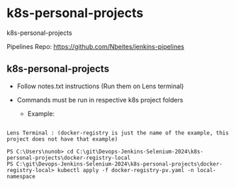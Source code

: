 # k8s-personal-projects
k8s-personal-projects

Pipelines Repo: https://github.com/Nbeites/jenkins-pipelines

## k8s-personal-projects

- Follow notes.txt instructions (Run them on Lens terminal)


- Commands must be run in respective k8s project folders
    - Example: 
    
```

Lens Terminal : (docker-registry is just the name of the example, this project does not have that example)

PS C:\Users\nunob> cd C:\git\Devops-Jenkins-Selenium-2024\k8s-personal-projects\docker-registry-local
PS C:\git\Devops-Jenkins-Selenium-2024\k8s-personal-projects\docker-registry-local> kubectl apply -f docker-registry-pv.yaml -n local-namespace

 ```


